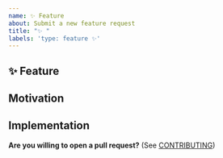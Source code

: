 ```yaml
---
name: ✨ Feature
about: Submit a new feature request
title: "✨ "
labels: 'type: feature ✨'
---
```


## ✨ Feature

<!--
    What is the feature you would like to see?
    Is this related to a SIP? If so, please link it!
-->

## Motivation

<!--
    Why should this feature be implemented?
    How would this feature be used?
	What module(s) does this affect?
    Is this feature request related to a problem? If so, please describe.
    Please link to any relevant issues or other PRs!
-->

## Implementation

<!--
    What needs to be built for the feature to be supported?
	What module(s) does this feature affect? Or is it a new module?
    How should this feature be implemented?
-->

**Are you willing to open a pull request?** (See
[CONTRIBUTING](../../CONTRIBUTING.md))
